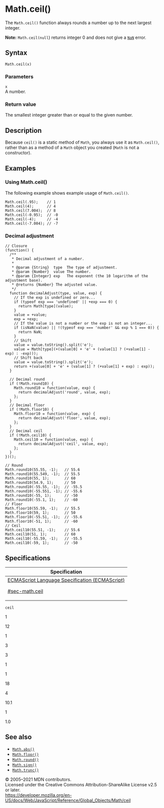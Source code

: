 # Math.ceil()

The `Math.ceil()` function always rounds a number up to the next largest integer.

**Note:** `Math.ceil(null`) returns integer 0 and does not give a [`NaN`](../nan) error.

## Syntax

    Math.ceil(x)

### Parameters

`x`  
A number.

### Return value

The smallest integer greater than or equal to the given number.

## Description

Because `ceil()` is a static method of `Math`, you always use it as `Math.ceil()`, rather than as a method of a `Math` object you created (`Math` is not a constructor).

## Examples

### Using Math.ceil()

The following example shows example usage of `Math.ceil()`.

    Math.ceil(.95);    // 1
    Math.ceil(4);      // 4
    Math.ceil(7.004);  // 8
    Math.ceil(-0.95);  // -0
    Math.ceil(-4);     // -4
    Math.ceil(-7.004); // -7

### Decimal adjustment

    // Closure
    (function() {
      /**
       * Decimal adjustment of a number.
       *
       * @param {String}  type  The type of adjustment.
       * @param {Number}  value The number.
       * @param {Integer} exp   The exponent (the 10 logarithm of the adjustment base).
       * @returns {Number} The adjusted value.
       */
      function decimalAdjust(type, value, exp) {
        // If the exp is undefined or zero...
        if (typeof exp === 'undefined' || +exp === 0) {
          return Math[type](value);
        }
        value = +value;
        exp = +exp;
        // If the value is not a number or the exp is not an integer...
        if (isNaN(value) || !(typeof exp === 'number' && exp % 1 === 0)) {
          return NaN;
        }
        // Shift
        value = value.toString().split('e');
        value = Math[type](+(value[0] + 'e' + (value[1] ? (+value[1] - exp) : -exp)));
        // Shift back
        value = value.toString().split('e');
        return +(value[0] + 'e' + (value[1] ? (+value[1] + exp) : exp));
      }

      // Decimal round
      if (!Math.round10) {
        Math.round10 = function(value, exp) {
          return decimalAdjust('round', value, exp);
        };
      }
      // Decimal floor
      if (!Math.floor10) {
        Math.floor10 = function(value, exp) {
          return decimalAdjust('floor', value, exp);
        };
      }
      // Decimal ceil
      if (!Math.ceil10) {
        Math.ceil10 = function(value, exp) {
          return decimalAdjust('ceil', value, exp);
        };
      }
    })();

    // Round
    Math.round10(55.55, -1);   // 55.6
    Math.round10(55.549, -1);  // 55.5
    Math.round10(55, 1);       // 60
    Math.round10(54.9, 1);     // 50
    Math.round10(-55.55, -1);  // -55.5
    Math.round10(-55.551, -1); // -55.6
    Math.round10(-55, 1);      // -50
    Math.round10(-55.1, 1);    // -60
    // Floor
    Math.floor10(55.59, -1);   // 55.5
    Math.floor10(59, 1);       // 50
    Math.floor10(-55.51, -1);  // -55.6
    Math.floor10(-51, 1);      // -60
    // Ceil
    Math.ceil10(55.51, -1);    // 55.6
    Math.ceil10(51, 1);        // 60
    Math.ceil10(-55.59, -1);   // -55.5
    Math.ceil10(-59, 1);       // -50

## Specifications

<table><thead><tr class="header"><th>Specification</th></tr></thead><tbody><tr class="odd"><td><a href="https://tc39.es/ecma262/#sec-math.ceil">ECMAScript Language Specification (ECMAScript) 
<br/>

<span class="small">#sec-math.ceil</span></a></td></tr></tbody></table>

`ceil`

1

12

1

3

3

1

1

18

4

10.1

1

1.0

## See also

-   [`Math.abs()`](abs)
-   [`Math.floor()`](floor)
-   [`Math.round()`](round)
-   [`Math.sign()`](sign)
-   [`Math.trunc()`](trunc)

© 2005–2021 MDN contributors.  
Licensed under the Creative Commons Attribution-ShareAlike License v2.5 or later.  
<a href="https://developer.mozilla.org/en-US/docs/Web/JavaScript/Reference/Global_Objects/Math/ceil" class="_attribution-link">https://developer.mozilla.org/en-US/docs/Web/JavaScript/Reference/Global_Objects/Math/ceil</a>
